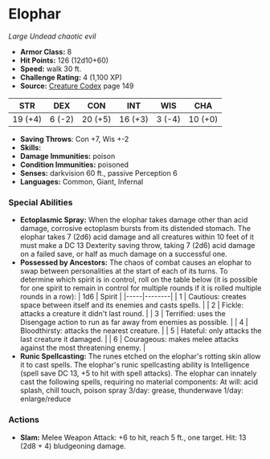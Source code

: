 # Elophar

*Large* *Undead* *chaotic evil*

- **Armor Class:** 8
- **Hit Points:** 126 (12d10+60)
- **Speed:** walk 30 ft.
- **Challenge Rating:** 4 (1,100 XP)
- **Source:** [Creature Codex](https://koboldpress.com/kpstore/product/creature-codex-for-5th-edition-dnd) page 149

| STR | DEX | CON | INT | WIS | CHA |
| --- | --- | --- | --- | --- | --- |
| 19 (+4) | 6 (-2) | 20 (+5) | 16 (+3) | 3 (-4) | 10 (+0) |

- **Saving Throws**: Con +7, Wis +-2
- **Skills:** 
- **Damage Immunities:** poison
- **Condition Immunities:** poisoned
- **Senses:** darkvision 60 ft., passive Perception 6
- **Languages:** Common, Giant, Infernal
### Special Abilities
- **Ectoplasmic Spray:** When the elophar takes damage other than acid damage, corrosive ectoplasm bursts from its distended stomach. The elophar takes 7 (2d6) acid damage and all creatures within 10 feet of it must make a DC 13 Dexterity saving throw, taking 7 (2d6) acid damage on a failed save, or half as much damage on a successful one.
- **Possessed by Ancestors:** The chaos of combat causes an elophar to swap between personalities at the start of each of its turns. To determine which spirit is in control, roll on the table below (it is possible for one spirit to remain in control for multiple rounds if it is rolled multiple rounds in a row):
| 1d6 | Spirit |
|-----|--------|
| 1 | Cautious: creates space between itself and its enemies and casts spells. |
| 2 | Fickle: attacks a creature it didn't last round. |
| 3 | Terrified: uses the Disengage action to run as far away from enemies as possible. |
| 4 | Bloodthirsty: attacks the nearest creature. |
| 5 | Hateful: only attacks the last creature it damaged. |
| 6 | Courageous: makes melee attacks against the most threatening enemy. |
- **Runic Spellcasting:** The runes etched on the elophar's rotting skin allow it to cast spells. The elophar's runic spellcasting ability is Intelligence (spell save DC 13, +5 to hit with spell attacks). The elophar can innately cast the following spells, requiring no material components:
At will: acid splash, chill touch, poison spray
3/day: grease, thunderwave
1/day: enlarge/reduce
### Actions
- **Slam:** Melee Weapon Attack: +6 to hit, reach 5 ft., one target. Hit: 13 (2d8 + 4) bludgeoning damage.


